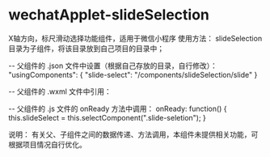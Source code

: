# wechatApplet-slideSelection
X轴方向，标尺滑动选择功能组件，适用于微信小程序
使用方法：
slideSelection 目录为子组件，将该目录放到自己项目的目录中；

-- 父组件的 .json 文件中设置（根据自己存放的目录，自行修改）：
"usingComponents": {
  "slide-select": "/components/slideSelection/slide"
}

-- 父组件的 .wxml 文件中引用：
<slide-select class="slide-seletion"></slide-select>

-- 父组件的 .js 文件的 onReady 方法中调用：
onReady: function() {
  this.slideSelect = this.selectComponent(".slide-seletion");
}

说明：
有关父、子组件之间的数据传递、方法调用，本组件未提供相关功能，可根据项目情况自行优化。
